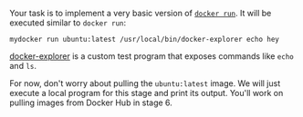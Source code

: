 Your task is to implement a very basic version 
of [`docker run`](https://docs.docker.com/engine/reference/run/)</a>. It will
be executed similar to `docker run`:

```
mydocker run ubuntu:latest /usr/local/bin/docker-explorer echo hey
```

[docker-explorer](https://github.com/codecrafters-io/docker-explorer) is a custom test program that exposes
commands like `echo` and `ls`.

For now, don't worry about pulling the `ubuntu:latest` image. We will just
execute a local program for this stage and print its output. You'll work on 
pulling images from Docker Hub in stage 6.
